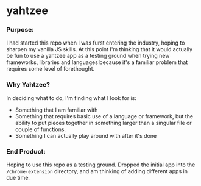 # yahtzee

### Purpose:

I had started this repo when I was furst entering the industry, hoping to sharpen my vanilla JS skills. At this point I'm thinking that it would actually be fun to use a yahtzee app as a testing ground when trying new frameworks, libraries and languages because it's a familiar problem that requires some level of forethought.

### Why Yahtzee?

In deciding what to do, I'm finding what I look for is:

- Something that I am familiar with
- Something that requires basic use of a language or framework, but the ability to put pieces together in something larger than a singular file or couple of functions.
- Something I can actually play around with after it's done

### End Product:

Hoping to use this repo as a testing ground. Dropped the initial app into the `/chrome-extension` directory, and am thinking of adding different apps in due time.
